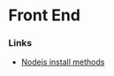 # Front End

### Links

* [Nodejs install methods](https://www.digitalocean.com/community/tutorials/how-to-install-node-js-on-ubuntu-20-04)


